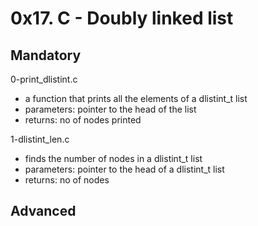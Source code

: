 # 0x17. C - Doubly linked list

## Mandatory

0-print_dlistint.c

- a function that prints all the elements of a dlistint_t list
- parameters: pointer to the head of the list
- returns: no of nodes printed

1-dlistint_len.c

- finds the number of nodes in a dlistint_t list
- parameters: pointer to the head of a dlistint_t list
- returns: no of nodes

## Advanced
